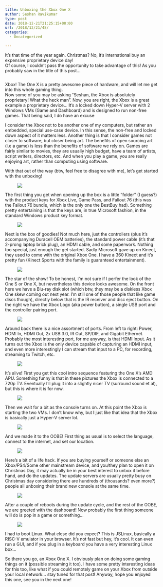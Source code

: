 ```yaml
---
title: Unboxing the Xbox One X
author: Seshan Ravikumar
type: post
date: 2018-12-21T21:25:15+00:00
url: /2018/12/21/48/
categories:
  - Uncategorized

---
```

It&#8217;s that time of the year again. Christmas? No, it&#8217;s international buy an expensive proprietary device day!  
Of course, I couldn&#8217;t pass the opportunity to take advantage of this! As you probably saw in the title of this post&#8230; <figure class="wp-block-image">

<img alt="" /> </figure> 

Xbox! The One X is a pretty awesome piece of hardware, and will let me get into this whole gaming thing.  
Now some of you may be asking &#8220;Seshan, the Xbox is absolutely proprietary! What the heck man&#8221;. Now, you are right, the Xbox is a great example a proprietary device&#8230; It&#8217;s a locked down Hyper-V server with 2 Windows VMs (Game and Dashboard) and is designed to run non-free games. That being said, I do have an excuse  
  
I consider the Xbox not to be another one of my computers, but rather an embedded, special use-case device. In this sense, the non-free and locked down aspect of it matters less. Another thing is that I consider games not closer to software, but closer being art. The benefits of open sourcing art (i.e a game) is less than the benefits of software we rely on. Games are fairly similar to movies, they are usually high budget, have a team of artists, script writers, directors, etc. And when you play a game, you are really enjoying art, rather than computing using software.  
  
With that out of the way (btw, feel free to disagree with me), let&#8217;s get started with the unboxing! <figure class="wp-block-image">

![][1] </figure> 

The first thing you get when opening up the box is a little &#8220;folder&#8221; (I guess?) with the product keys for Xbox Live, Game Pass, and Fallout 76 (this was the Fallout 76 bundle, which is the only one the BestBuy had). Something pretty entertaining is that the keys are, in true Microsoft fashion, in the standard Windows product key format. <figure class="wp-block-image">

![][2] </figure> 

Next is the box of goodies! Not much here, just the controllers (plus it&#8217;s accompanying Duracell OEM batteries), the standard power cable (it&#8217;s that 2-prong laptop brick plug), an HDMI cable, and some paperwork. Nothing too special, just enough the get started. Sadly Microsoft gave up on Kinect, they used to come with the original Xbox One. I have a 360 Kinect and it&#8217;s pretty fun (Kinect Sports with the family is guaranteed entertainment). <figure class="wp-block-image">

![][3] </figure> 

The star of the show! To be honest, I&#8217;m not sure if I perfer the look of the One S or One X, but nevertheless this device looks awesome. On the front here we have a Blu-ray disk slot (which btw, they may be a diskless Xbox One skew coming out next year. I&#8217;m still one of those people that like game discs though), directly below that is the IR receiver and disc eject button. On the right we have the Xbox Logo (aka power button), a single USB port and the controller pairing port. <figure class="wp-block-image">

![][4] </figure> 

Around back there is a nice assortment of ports. From left to right: Power, HDMI In, HDMI Out, 2x USB 3.0, IR Out, SP/DIF, and Gigabit Ethernet. Probably the most interesting port, for me anyway, is that HDMI Input. As it turns out the Xbox is the only device capable of capturing an HDMI input, and even more interestingly I can stream that input to a PC, for recording, streaming to Twitch, etc. <figure class="wp-block-image">

![][5] </figure> 

It&#8217;s alive! First you get this cool intro sequence featuring the One X&#8217;s AMD APU. Something funny is that in these pictures the Xbox is connected to a 720p TV. Eventually I&#8217;ll plug it into a slightly nicer TV (surround sound et al), but this is where it is for now. <figure class="wp-block-image">

![][6] </figure> 

Then we wait for a bit as the console turns on. At this point the Xbox is starting the two VMs. I don&#8217;t know why, but I just like that idea that the Xbox is basically just a Hyper-V server lol. <figure class="wp-block-image">

![][7] </figure> 

And we made it to the OOBE! First thing as usual is to select the language, connect to the internet, and set our location. <figure class="wp-block-image">

![][8] </figure> 

Here&#8217;s a bit of a life hack. If you are buying yourself or someone else an Xbox/PS4/Some other mainstream device, and you/they plan to open it on Christmas Day, it may actually be in your best interest to unbox it before hand, and do the updates. The update servers are usually pretty busy on Christmas day considering there are hundreds of (thousands? even more?) people all unboxing their brand new console at the same time. <figure class="wp-block-image">

![][9] </figure> 

After a couple of reboots during the update cycle, and the rest of the OOBE, we are greeted with the dashboard! Now probably the first thing someone will do is pop in a game or something&#8230; <figure class="wp-block-image">

![][10] </figure> 

I had to boot Linux. What elese did you expect? This is JSLinux, basically a RISC-V emulator in your browser. It&#8217;s not fast but hey, it&#8217;s cool. It can even run a GUI, and if you plug in a keyboard you have a very interesting Linux box&#8230;  
  
So there you go, an Xbox One X. I obviously plan on doing some gaming things on it (possible streaming it too). I have some pretty interesting ideas for this too, like what if you could remotely game on your Xbox from outside your local network&#8230; stay tuned for that post! Anyway, hope you enjoyed this one, see you in the next one!

 [1]: http://legacy.seshan.xyz/flow/files/WP_20181214_18_23_57_Rich.jpg
 [2]: http://legacy.seshan.xyz/flow/files/WP_20181214_18_24_43_Rich.jpg
 [3]: http://legacy.seshan.xyz/flow/files/WP_20181214_18_25_47_Rich.jpg
 [4]: http://legacy.seshan.xyz/flow/files/WP_20181214_18_26_19_Rich.jpg
 [5]: http://legacy.seshan.xyz/flow/files/WP_20181214_18_32_16_Rich.jpg
 [6]: http://legacy.seshan.xyz/flow/files/WP_20181214_18_32_33_Rich.jpg
 [7]: http://legacy.seshan.xyz/flow/files/WP_20181214_18_35_32_Rich.jpg
 [8]: http://legacy.seshan.xyz/flow/files/WP_20181214_18_41_22_Rich.jpg
 [9]: http://legacy.seshan.xyz/flow/files/WP_20181214_19_06_34_Rich.jpg
 [10]: http://legacy.seshan.xyz/flow/files/WP_20181214_19_26_06_Rich.jpg